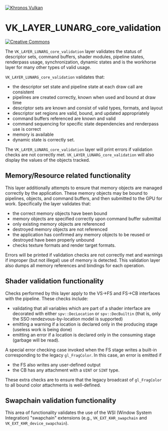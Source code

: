 <!-- markdownlint-disable MD041 -->
<!-- Copyright 2015-2019 LunarG, Inc. -->

[![Khronos Vulkan][1]][2]

[1]: https://vulkan.lunarg.com/img/Vulkan_100px_Dec16.png "https://www.khronos.org/vulkan/"
[2]: https://www.khronos.org/vulkan/

# VK\_LAYER\_LUNARG\_core\_validation

[![Creative Commons][3]][4]

[3]: https://i.creativecommons.org/l/by-nd/4.0/88x31.png "Creative Commons License"
[4]: https://creativecommons.org/licenses/by-nd/4.0/
The `VK_LAYER_LUNARG_core_validation` layer validates the status of descriptor sets, command buffers, shader modules, pipeline states, renderpass usage, synchronization, dynamic states and is the workhorse layer for many other types of valid usage.

`VK_LAYER_LUNARG_core_validation` validates that:

- the descriptor set state and pipeline state at each draw call are consistent
- pipelines are created correctly, known when used and bound at draw time
- descriptor sets are known and consist of valid types, formats, and layout
- descriptor set regions are valid, bound, and updated appropriately
- command buffers referenced are known and valid
- command sequencing for specific state dependencies and renderpass use is correct
- memory is available
- dynamic state is correctly set.

The `VK_LAYER_LUNARG_core_validation` layer will print errors if validation checks are not correctly met.  `VK_LAYER_LUNARG_core_validation` will also display the values of the objects tracked.

## Memory/Resource related functionality

This layer additionally attempts to ensure that memory objects are managed correctly by the application.  These memory objects may be bound to pipelines, objects, and command buffers, and then submitted to the GPU for work. Specifically the layer validates that:

- the correct memory objects have been bound
- memory objects are specified correctly upon command buffer submittal
- only existing memory objects are referenced
- destroyed memory objects are not referenced
- the application has confirmed any memory objects to be reused or destroyed have been properly unbound
- checks texture formats and render target formats.

Errors will be printed if validation checks are not correctly met and warnings if improper (but not illegal) use of memory is detected.  This validation layer also dumps all memory references and bindings for each operation.

## Shader validation functionality

Checks performed by this layer apply to the VS->FS and FS->CB interfaces with the pipeline.  These checks include:

- validating that all variables which are part of a shader interface are  decorated with either `spv::DecLocation` or `spv::DecBuiltin` (that is, only the SSO rendezvous-by-location model is supported)
- emitting a warning if a location is declared only in the producing stage (useless work is being done)
- emitting an error if a location is declared only in the consuming stage (garbage will be read).

A special error checking case invoked when the FS stage writes a built-in corresponding to the legacy `gl_FragColor`.  In this case, an error is emitted if

- the FS also writes any user-defined output
- the CB has any attachment with a `UINT` or `SINT` type.

These extra checks are to ensure that the legacy broadcast of `gl_FragColor` to all bound color attachments is well-defined.

## Swapchain validation functionality

This area of functionality validates the use of the WSI (Window System Integration) "swapchain" extensions (e.g., `VK_EXT_KHR_swapchain` and `VK_EXT_KHR_device_swapchain`).
